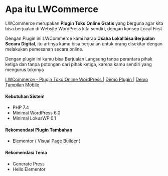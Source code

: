 
# Apa itu LWCommerce

LWCommerce merupakan **Plugin Toko Online Gratis** yang berguna agar kita bisa 
berjualan di Website WordPress kita sendiri, dengan konsep Local First

Dengan Plugin ini LWCommerce kami harap
**Usaha Lokal bisa Berjualan Secara Digital**, itu artinya kamu bisa berjualan untuk orang disekitar
dengan melakukan pemesanan secara online.

Dengan plugin ini kamu bisa  Berjualan Langsung tanpa perantara pihak ketiga
dan tanpa potongan dari pihak ketiga, karena kamu sendiri yang mengurus tokonya


[LWCommerce - Plugin Toko Online WordPress ]( http://lokuswp.id/lwcommerce-plugin-toko-online-gratis/ )
|
[Demo Plugin ]( https://demo.lokuswp.id/lwcommerce ) 
|
[Demo Tampilan Mobile ]( https://demo.lokuswp.id/lwcommerce-mobile )

#### Kebutuhan Sistem
- PHP 7.4
- Minimal WordPress 6.0
- Minimal LokusWP 0.1

#### Rekomendasi Plugin Tambahan
- Elementor ( Visual Page Builder )

#### Rekomendasi Tema
- Generate Press
- Hello Elementor
